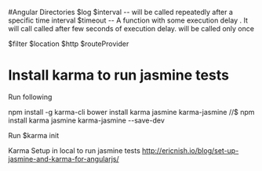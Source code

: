 #Angular Directories
$log
$interval -- will be called repeatedly after a specific time interval
$timeout -- A function with some execution delay . It will call called after few seconds of execution delay. will be called only once

$filter
$location
$http
$routeProvider


# Install karma to run jasmine tests

Run following

npm install -g karma-cli
bower install karma  jasmine karma-jasmine //$ npm install karma jasmine karma-jasmine --save-dev

Run $karma init

Karma Setup in local to run jasmine tests
http://ericnish.io/blog/set-up-jasmine-and-karma-for-angularjs/